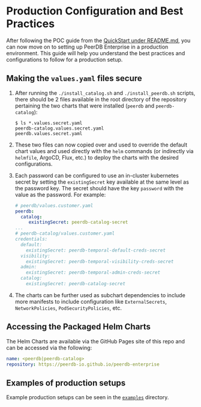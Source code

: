 # Production Configuration and Best Practices

After following the POC guide from the [QuickStart under README.md](README.md), you can now move on to setting up PeerDB Enterprise in a production environment. This guide will help you understand the best practices and configurations to follow for a production setup.

## Making the `values.yaml` files secure

1. After running the `./install_catalog.sh` and `./install_peerdb.sh` scripts, there should be 2 files available in the root directory of the repository pertaining the two charts that were installed (`peerdb` and `peerdb-catalog`):
   ```shell
   $ ls *.values.secret.yaml
   peerdb-catalog.values.secret.yaml
   peerdb.values.secret.yaml
   ```

2. These two files can now copied over and used to override the default chart values and used directly with the `helm` commands (or indirectly via `helmfile`, ArgoCD, Flux, etc.) to deploy the charts with the desired configurations.

3. Each password can be configured to use an in-cluster kubernetes secret by setting the `existingSecret` key available at the same level as the password key. The secret should have the key `password` with the value as the password. For example:
   ```yaml
   # peerdb/values.customer.yaml
   peerdb:
     catalog:
        existingSecret: peerdb-catalog-secret
   ...
   # peerdb-catalog/values.customer.yaml
   credentials:
     default:
       existingSecret: peerdb-temporal-default-creds-secret
     visibility:
       existingSecret: peerdb-temporal-visibility-creds-secret
     admin:
       existingSecret: peerdb-temporal-admin-creds-secret
     catalog:
       existingSecret: peerdb-catalog-secret
    ```
4. The charts can be further used as subchart dependencies to include more manifests to include configuration like `ExternalSecrets`, `NetworkPolicies`, `PodSecurityPolicies`, etc.


## Accessing the Packaged Helm Charts

The Helm Charts are available via the GitHub Pages site of this repo and can be accessed via the following:
```yaml
name: <peerdb|peerdb-catalog>
repository: https://peerdb-io.github.io/peerdb-enterprise
```

## Examples of production setups

Example production setups can be seen in the [`examples`](examples) directory.

